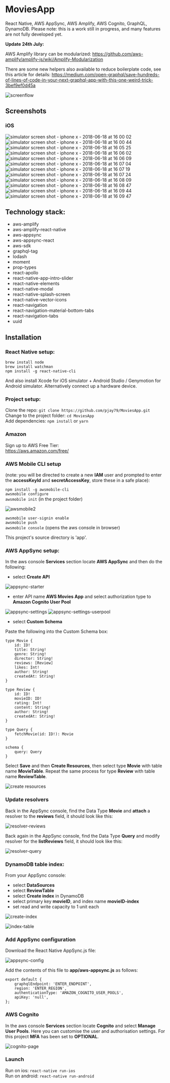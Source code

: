 # MoviesApp

React Native, AWS AppSync, AWS Amplify, AWS Cognito, GraphQL, DynamoDB.
Please note: this is a work still in progress, and many features are not fully developed yet.

**Update 24th July:**

AWS Amplify library can be modularized:
https://github.com/aws-amplify/amplify-js/wiki/Amplify-Modularization

There are some new helpers also available to reduce boilerplate code, see this article for details:
https://medium.com/open-graphql/save-hundreds-of-lines-of-code-in-your-next-graphql-app-with-this-one-weird-trick-3bef9ef0d45a

![screenflow](https://user-images.githubusercontent.com/14052885/41508913-19d8108a-728f-11e8-9c49-7a40f4bb3799.jpeg)

## Screenshots

### iOS

![simulator screen shot - iphone x - 2018-06-18 at 16 00 02](https://user-images.githubusercontent.com/14052885/41520887-3a79dede-7313-11e8-95fa-8706bd85dff4.png)
![simulator screen shot - iphone x - 2018-06-18 at 16 00 44](https://user-images.githubusercontent.com/14052885/41520888-3aaff99c-7313-11e8-8014-713f3d2c62d2.png)
![simulator screen shot - iphone x - 2018-06-18 at 16 05 25](https://user-images.githubusercontent.com/14052885/41520889-3ae482ac-7313-11e8-8995-7983088cc70d.png)
![simulator screen shot - iphone x - 2018-06-18 at 16 06 02](https://user-images.githubusercontent.com/14052885/41520890-3b18997a-7313-11e8-9bc3-34571ee5cdc7.png)
![simulator screen shot - iphone x - 2018-06-18 at 16 06 09](https://user-images.githubusercontent.com/14052885/41520891-3b4dcc62-7313-11e8-878f-e9c3319c7560.png)
![simulator screen shot - iphone x - 2018-06-18 at 16 07 04](https://user-images.githubusercontent.com/14052885/41520892-3b832a6a-7313-11e8-8faa-e03d46f3e56c.png)
![simulator screen shot - iphone x - 2018-06-18 at 16 07 19](https://user-images.githubusercontent.com/14052885/41520893-3bb73fe4-7313-11e8-82b7-1dcf533cbc20.png)
![simulator screen shot - iphone x - 2018-06-18 at 16 07 24](https://user-images.githubusercontent.com/14052885/41520894-3bec8762-7313-11e8-86eb-0b215dc26797.png)
![simulator screen shot - iphone x - 2018-06-18 at 16 08 09](https://user-images.githubusercontent.com/14052885/41520895-3c230d3c-7313-11e8-90c7-04f369c57206.png)
![simulator screen shot - iphone x - 2018-06-18 at 16 08 47](https://user-images.githubusercontent.com/14052885/41520896-3c599eb0-7313-11e8-8cdc-f1442ee31b8c.png)
![simulator screen shot - iphone x - 2018-06-18 at 16 09 44](https://user-images.githubusercontent.com/14052885/41520897-3c915b48-7313-11e8-8018-4c2cf58c80a9.png)
![simulator screen shot - iphone x - 2018-06-18 at 16 09 47](https://user-images.githubusercontent.com/14052885/41520898-3cc73862-7313-11e8-9fd6-b2f827a885fe.png)

## Technology stack:

- aws-amplify
- aws-amplify-react-native
- aws-appsync
- aws-appsync-react
- aws-sdk
- graphql-tag
- lodash
- moment
- prop-types
- react-apollo
- react-native-app-intro-slider
- react-native-elements
- react-native-modal
- react-native-splash-screen
- react-native-vector-icons
- react-navigation
- react-navigation-material-bottom-tabs
- react-navigation-tabs
- uuid

## Installation

### React Native setup:

`brew install node`  
`brew install watchman`  
`npm install -g react-native-cli`

And also install Xcode for iOS simulator + Android Studio / Genymotion for Android simulator. Alternatively connect up a hardware device.

### Project setup:

Clone the repo:
`git clone https://github.com/pjay79/MoviesApp.git`  
Change to the project folder:
`cd MoviesApp`  
Add dependencies:
`npm install` or `yarn`

### Amazon

Sign up to AWS Free Tier:  
https://aws.amazon.com/free/

### AWS Mobile CLI setup

(note: you will be directed to create a new **IAM** user and prompted to enter the **accessKeyId** and **secretAccessKey**, store these in a safe place):

`npm install -g awsmobile-cli`  
`awsmobile configure`  
`awsmobile init` (in the project folder)

![awsmobile2](https://user-images.githubusercontent.com/14052885/41520984-b04a9234-7313-11e8-9d6e-ead22f033725.jpeg)

`awsmobile user-signin enable`  
`awsmobile push`  
`awsmobile console` (opens the aws console in browser)

This project's source directory is 'app'.

### AWS AppSync setup:

In the aws console **Services** section locate **AWS AppSync** and then do the following:

- select **Create API**

![appsync-starter](https://user-images.githubusercontent.com/14052885/41519711-0afcbaf6-730d-11e8-87d8-255a19960345.jpeg)

- enter API name **AWS Movies App** and select authorization type to **Amazon Cognito User Pool**

![appsync-settings](https://user-images.githubusercontent.com/14052885/41507521-184374f2-7277-11e8-9b26-ab5d22a56ba3.jpeg)
![appsync-settings-userpool](https://user-images.githubusercontent.com/14052885/41507522-18768892-7277-11e8-9c6b-355653347db1.jpeg)

- select **Custom Schema**

Paste the following into the Custom Schema box:

```
type Movie {  
    id: ID!  
    title: String!  
    genre: String!  
    director: String!  
    reviews: [Review]  
    likes: Int!  
    author: String!  
    createdAt: String!  
}

type Review {  
    id: ID!  
    movieID: ID!  
    rating: Int!  
    content: String!  
    author: String!  
    createdAt: String!  
}

type Query {  
    fetchMovie(id: ID!): Movie
}

schema {  
    query: Query  
}
```

Select **Save** and then **Create Resources**, then select type **Movie** with table name **MovieTable**. Repeat the same process for type **Review** with table name **ReviewTable**.

![create resources](https://user-images.githubusercontent.com/14052885/41507580-4a4fe6b4-7278-11e8-87c6-6dcfd3df5657.jpeg)

### Update resolvers

Back in the AppSync console, find the Data Type **Movie** and **attach** a resolver to the **reviews** field, it should look like this:

![resolver-reviews](https://user-images.githubusercontent.com/14052885/41519804-977471ea-730d-11e8-8abb-047845e242c9.jpeg)

Back again in the AppSync console, find the Data Type **Query** and modify resolver for the **listReviews** field, it should look like this:

![resolver-query](https://user-images.githubusercontent.com/14052885/41508261-38668d92-7285-11e8-9ba0-d2efd369eb22.jpeg)

### DynamoDB table index:

From your AppSync console:

- select **DataSources**
- select **ReviewTable**
- select **Create index** in DynamoDB
- select primary key **movieID**, and index name **movieID-index**
- set read and write capacity to 1 unit each

![create-index](https://user-images.githubusercontent.com/14052885/41519854-f0a4d624-730d-11e8-89cc-c1b3a1ea5348.jpeg)

![index-table](https://user-images.githubusercontent.com/14052885/41508128-1d491220-7283-11e8-9d08-2f581042fd48.jpeg)

### Add AppSync configuration

Download the React Native AppSync.js file:

![appsync-config](https://user-images.githubusercontent.com/14052885/41519914-43c0cfe8-730e-11e8-9ee8-4a0329ec2b12.jpeg)

Add the contents of this file to **app/aws-appsync.js** as follows:

```
export default {  
    graphqlEndpoint: 'ENTER_ENDPOINT',  
    region: 'ENTER_REGION',  
    authenticationType: 'AMAZON_COGNITO_USER_POOLS',  
    apiKey: 'null',  
};
```

### AWS Cognito

In the aws console **Services** section locate **Cognito** and select **Manage User Pools**. Here you can customise the user and authorisation settings. For this project **MFA** has been set to **OPTIONAL**.

![cognito-page](https://user-images.githubusercontent.com/14052885/41520257-1d1a67b2-7310-11e8-81a4-ae8696976e09.jpeg)

### Launch

Run on ios:
`react-native run-ios`  
Run on android:
`react-native run-android`
